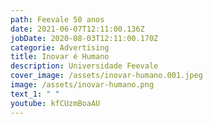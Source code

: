 ```yaml
---
path: Feevale 50 anos
date: 2021-06-07T12:11:00.136Z
jobDate: 2020-08-03T12:11:00.170Z
categorie: Advertising
title: Inovar é Humano
description: Universidade Feevale
cover_image: /assets/inovar-humano.001.jpeg
image: /assets/inovar-humano.png
text_1: " "
youtube: kfCUzmBoaAU
---
```

